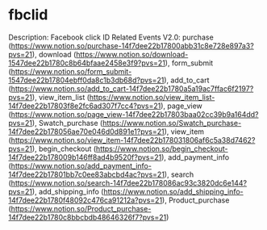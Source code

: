 # fbclid

Description: Facebook click ID
Related Events V2.0: purchase (https://www.notion.so/purchase-14f7dee22b17800abb31c8e728e897a3?pvs=21), download (https://www.notion.so/download-1547dee22b1780c8b64bfaae2458e3f9?pvs=21), form_submit (https://www.notion.so/form_submit-1547dee22b17804ebff0da8c1b3db68d?pvs=21), add_to_cart (https://www.notion.so/add_to_cart-14f7dee22b1780a5a19ac7ffac6f2197?pvs=21), view_item_list (https://www.notion.so/view_item_list-14f7dee22b17803f8e2fc6ad307f7cc4?pvs=21), page_view (https://www.notion.so/page_view-14f7dee22b17803baa02cc39b9a164dd?pvs=21), Swatch_purchase (https://www.notion.so/Swatch_purchase-14f7dee22b178056ae70e046d0d891e1?pvs=21), 
view_item
 (https://www.notion.so/view_item-14f7dee22b178031806af6c5a38d7462?pvs=21), begin_checkout (https://www.notion.so/begin_checkout-14f7dee22b178009b146ff8ad4b9520f?pvs=21), add_payment_info (https://www.notion.so/add_payment_info-14f7dee22b17801bb7c0ee83abcbd4ac?pvs=21), search (https://www.notion.so/search-14f7dee22b178086ac93c3820dc6e144?pvs=21), add_shipping_info (https://www.notion.so/add_shipping_info-14f7dee22b1780f48092c476ca91212a?pvs=21), Product_purchase (https://www.notion.so/Product_purchase-14f7dee22b1780c8bbcbdb48646326f7?pvs=21)